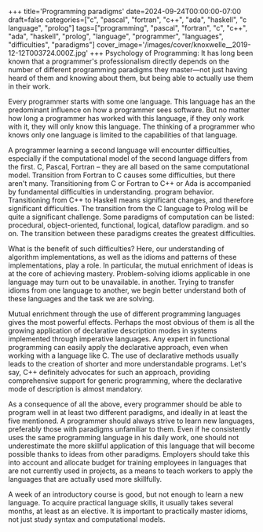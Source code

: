 +++
title='Programming paradigms'
date=2024-09-24T00:00:00-07:00
draft=false
categories=["c", "pascal", "fortran", "c++", "ada", "haskell", "c language", "prolog"]
tags=["programming", "pascal", "fortran", "c", "c++", "ada", "haskell", "prolog", "language", "programmer", "languages", "difficulties", "paradigms"]
cover_image='/images/cover/knoxwelle__2019-12-12T003724.000Z.jpg'
+++
Psychology of Programming: It has long been known that a programmer's professionalism directly depends on the number of different programming paradigms they master—not just having heard of them and knowing about them, but being able to actually use them in their work.

Every programmer starts with some one language. This language has an
the predominant influence on how a programmer sees software. But no matter how long a programmer has worked with this language, if they only work with it, they will only know this language. The thinking of a programmer who knows only one language is limited to the capabilities of that language.

A programmer learning a second language will encounter difficulties, especially if the computational model of the second language differs from the first. C, Pascal, Fortran – they are all based on the same computational model. Transition from Fortran to C
causes some difficulties, but there aren't many. Transitioning from C or Fortran to
C++ or Ada is accompanied by fundamental difficulties in understanding.
program behavior. Transitioning from C++ to Haskell means significant changes, and therefore significant difficulties. The transition from the C language to Prolog will be quite a significant challenge.
Some paradigms of computation can be listed: procedural, object-oriented, functional, logical, dataflow paradigm.
and so on. The transition between these paradigms creates the greatest difficulties.

What is the benefit of such difficulties? Here, our understanding of algorithm implementations, as well as the idioms and patterns of these implementations, play a role. In particular, the mutual enrichment of ideas is at the core of achieving mastery. Problem-solving idioms applicable in one language may turn out to be unavailable.
in another. Trying to transfer idioms from one language to another, we begin
better understand both of these languages and the task we are solving.

Mutual enrichment through the use of different programming languages
gives the most powerful effects. Perhaps the most obvious of them is all
the growing application of declarative description modes in systems implemented through imperative languages. Any expert in functional
programming can easily apply the declarative approach, even when
working with a language like C. The use of declarative methods usually leads to the creation of shorter and more understandable programs. Let's say, C++ definitely advocates for such an approach, providing comprehensive support for generic programming, where the declarative mode of description is almost mandatory.

As a consequence of all the above, every programmer should be able to program well in at least two different paradigms, and ideally in at least the five mentioned. A programmer should always strive to learn new languages, preferably those with paradigms unfamiliar to them. Even if he consistently uses the same programming language in his daily work, one should not underestimate the more skillful application of this language that will become possible thanks to ideas from other paradigms. Employers should take this into account and allocate budget for training employees in languages that are not currently used in projects, as a means to teach workers to apply the languages that are actually used more skillfully.

A week of an introductory course is good, but not enough to learn a new language. To acquire practical language skills, it usually takes several months, at least as an elective. It is important to practically master idioms, not just study syntax and computational models.
